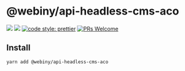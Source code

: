 # @webiny/api-headless-cms-aco

[![](https://img.shields.io/npm/dw/@webiny/api-headless-cms-aco.svg)](https://www.npmjs.com/package/@webiny/api-headless-cms-aco)
[![](https://img.shields.io/npm/v/@webiny/api-headless-cms-aco.svg)](https://www.npmjs.com/package/@webiny/api-headless-cms-aco)
[![code style: prettier](https://img.shields.io/badge/code_style-prettier-ff69b4.svg?style=flat-square)](https://github.com/prettier/prettier)
[![PRs Welcome](https://img.shields.io/badge/PRs-welcome-brightgreen.svg?style=flat-square)](http://makeapullrequest.com)

## Install


```
yarn add @webiny/api-headless-cms-aco
```
